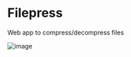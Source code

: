 # Filepress
Web app to compress/decompress files

![image](https://i.ibb.co/Tc18ryT/file-Compressed.png)

